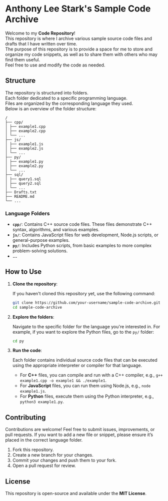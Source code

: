 # Anthony Lee Stark's Sample Code Archive

Welcome to my **Code Repository**!  
This repository is where I archive various sample source code files and drafts that I have written over time.  
The purpose of this repository is to provide a space for me to store and organize my code snippets, as well as to share them with others who may find them useful.  
Feel free to use and modify the code as needed.

## Structure

The repository is structured into folders.  
Each folder dedicated to a specific programming language.  
Files are organized by the corresponding language they used.  
Below is an overview of the folder structure:

```
/
├── cpp/
│ ├── example1.cpp
│ ├── example2.cpp
│ └── ...
├── js/
│ ├── example1.js
│ ├── example2.js
│ └── ...
├── py/
│ ├── example1.py
│ ├── example2.py
│ └── ...
├── sql/
│ ├── query1.sql
│ ├── query2.sql
│ └── ...
├── Drafts.txt
├── README.md
└── ...
```

### Language Folders

- **`cpp/`**: Contains C++ source code files. These files demonstrate C++ syntax, algorithms, and various examples.
- **`js/`**: Contains JavaScript files for web development, Node.js scripts, or general-purpose examples.
- **`py/`**: Includes Python scripts, from basic examples to more complex problem-solving solutions.
- **...**

## How to Use

1. **Clone the repository**:

   If you haven't cloned this repository yet, use the following command:

   ```bash
   git clone https://github.com/your-username/sample-code-archive.git
   cd sample-code-archive
   ```

2. **Explore the folders**:

   Navigate to the specific folder for the language you're interested in. For example, if you want to explore the Python files, go to the `py/` folder: 
    
   ```bash
   cd py
   ``` 

3. **Run the code**:

   Each folder contains individual source code files that can be executed using the appropriate interpreter or compiler for that language.  
   - For **C++** files, you can compile and run with a C++ compiler, e.g., `g++ example1.cpp -o example1 && ./example1`.  
   - For **JavaScript** files, you can run them using Node.js, e.g., `node example1.js`.  
   - For **Python** files, execute them using the Python interpreter, e.g., `python3 example1.py`.  

## Contributing
Contributions are welcome! Feel free to submit issues, improvements, or pull requests. If you want to add a new file or snippet, please ensure it’s placed in the correct language folder.  

   1. Fork this repository.
   2. Create a new branch for your changes.
   3. Commit your changes and push them to your fork.
   4. Open a pull request for review.

## License
This repository is open-source and available under the **MIT License**.  

